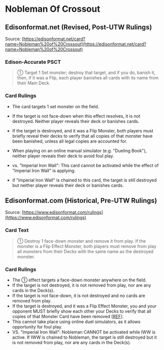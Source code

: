 # Nobleman Of Crossout

## Edisonformat.net (Revised, Post-UTW Rulings)

Source: [https://edisonformat.net/card?name=Nobleman%20of%20Crossout](https://edisonformat.net/card?name=Nobleman%20of%20Crossout)

### Edison-Accurate PSCT

> ① Target 1 Set monster; destroy that target, and if you do, banish it, then, if it was a Flip, each player banishes all cards with its name from their Main Deck.

### Card Rulings

*   The card targets 1 set monster on the field.

*   If the target is not face-down when this effect resolves, it is not destroyed. Neither player reveals their deck or banishes cards.

*   If the target is destroyed, and it was a Flip Monster, both players must briefly reveal their decks to verify that all copies of that monster have been banished, unless all legal copies are accounted for.
- When playing on an online manual simulator (e.g. "Dueling Book"), neither player reveals their deck to avoid foul play.

*   vs. "Imperial Iron Wall": This card cannot be activated while the effect of "Imperial Iron Wall" is applying.
- if "Imperial Iron Wall" is chained to this card, the target is still destroyed but neither player reveals their deck or banishes cards.


## Edisonformat.com (Historical, Pre-UTW Rulings)

Source: [https://www.edisonformat.com/rulings](https://www.edisonformat.com/rulings)

### Card Text

> ① Destroy 1 face-down monster and remove it from play. If the monster is a Flip Effect Monster, both players must remove from play all monsters from their Decks with the same name as the destroyed monster.

### Card Rulings

*   The ① effect targets a face-down monster anywhere on the field.
*   If the target is not destroyed, it is not removed from play, nor are any cards in the Deck(s).
*   If the target is not face-down, it is not destroyed and no cards are removed from play.
*   If the target is destroyed, and it was a Flip Effect Monster, you and your opponent MUST briefly show each other your Decks to verify that all copies of that Monster Card have been removed \[[REF](https://www.pojo.biz/board/showthread.php?t=822229)\].
*   This cannot take place using online duel simulators, as it allows opportunity for foul play.
*   VS. "Imperial Iron Wall": Nobleman CANNOT be activated while IWW is active. If IWW is chained to Nobleman, the target is still destroyed but it is not removed from play, nor are any cards in the Deck(s).


